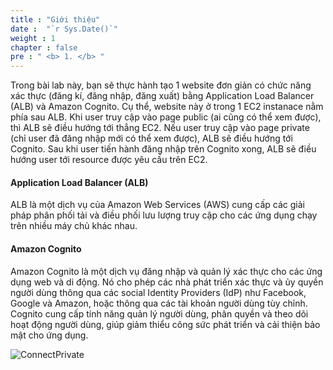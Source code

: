 ```yaml
---
title : "Giới thiệu"
date :  "`r Sys.Date()`" 
weight : 1 
chapter : false
pre : " <b> 1. </b> "
---
```

Trong bài lab này, bạn sẽ thực hành tạo 1 website đơn giản có chức năng xác thực (đăng kí, đăng nhập, đăng xuất) bằng Application Load Balancer (ALB) và Amazon Cognito.
Cụ thể, website này ở trong 1 EC2 instanace nằm phía sau ALB.
Khi user truy cập vào page public (ai cũng có thể xem được), thì ALB sẽ điều hướng tới thẳng EC2.
Nếu user truy cập vào page private (chỉ user đã đăng nhập mới có thể xem được), ALB sẽ điều hướng tới Cognito. Sau khi user tiến hành đăng nhập trên Cognito xong, ALB sẽ điều hướng user tới resource được yêu cầu trên EC2.

#### Application Load Balancer (ALB)
ALB là một dịch vụ của Amazon Web Services (AWS) cung cấp các giải pháp phân phối tải và điều phối lưu lượng truy cập cho các ứng dụng chạy trên nhiều máy chủ khác nhau. 

#### Amazon Cognito
Amazon Cognito là một dịch vụ đăng nhập và quản lý xác thực cho các ứng dụng web và di động. Nó cho phép các nhà phát triển xác thực và ủy quyền người dùng thông qua các social Identity Providers (IdP) như Facebook, Google và Amazon, hoặc thông qua các tài khoản người dùng tùy chỉnh. Cognito cung cấp tính năng quản lý người dùng, phân quyền và theo dõi hoạt động người dùng, giúp giảm thiểu công sức phát triển và cải thiện bảo mật cho ứng dụng.

![ConnectPrivate](/images/arc-log.png) 